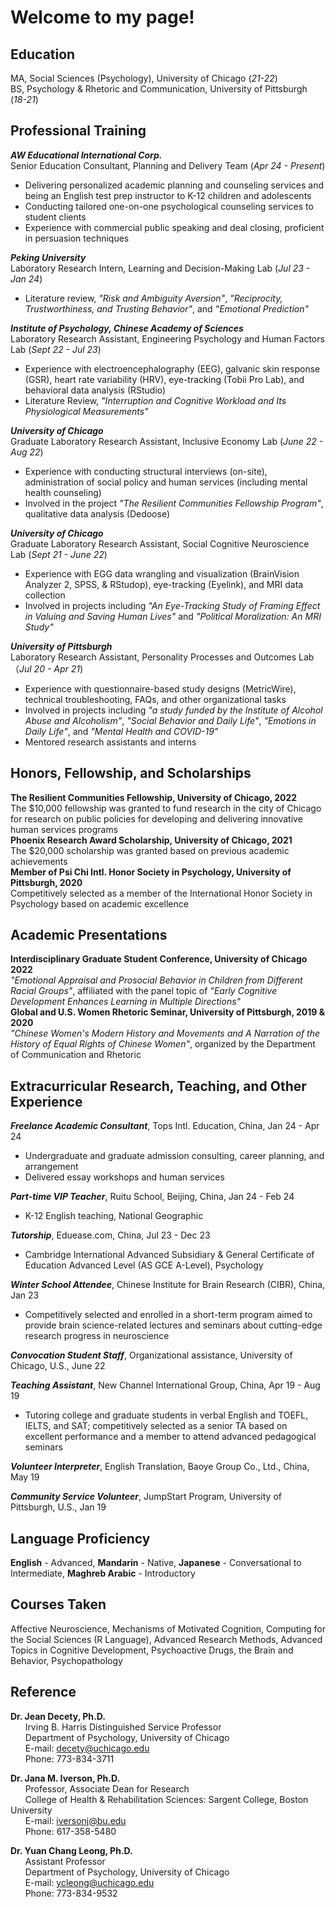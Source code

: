 # Welcome to my page!

## Education <br />
MA, Social Sciences (Psychology), University of Chicago (_21-22_) <br />
BS, Psychology & Rhetoric and Communication, University of Pittsburgh (_18-21_)

## Professional Training <br />
***AW Educational International Corp.*** <br /> 
Senior Education Consultant, Planning and Delivery Team (_Apr 24 - Present_) <br />
- Delivering personalized academic planning and counseling services and being an English test prep instructor to K-12 children and adolescents
- Conducting tailored one-on-one psychological counseling services to student clients
- Experience with commercial public speaking and deal closing, proficient in persuasion techniques

***Peking University*** <br />
Laboratory Research Intern, Learning and Decision-Making Lab (_Jul 23 - Jan 24_) <br />
- Literature review, _"Risk and Ambiguity Aversion"_, _"Reciprocity, Trustworthiness, and Trusting Behavior"_, and _"Emotional Prediction"_

***Institute of Psychology, Chinese Academy of Sciences*** <br />
Laboratory Research Assistant, Engineering Psychology and Human Factors Lab (_Sept 22 - Jul 23_) <br />
- Experience with electroencephalography (EEG), galvanic skin response (GSR), heart rate variability (HRV), eye-tracking (Tobii Pro Lab), and behavioral data analysis (RStudio)
- Literature Review, _"Interruption and Cognitive Workload and Its Physiological Measurements"_

***University of Chicago*** <br />
Graduate Laboratory Research Assistant, Inclusive Economy Lab (_June 22 - Aug 22_) <br />
- Experience with conducting structural interviews (on-site), administration of social policy and human services (including mental health counseling)
- Involved in the project _"The Resilient Communities Fellowship Program"_, qualitative data analysis (Dedoose)

***University of Chicago*** <br />
Graduate Laboratory Research Assistant, Social Cognitive Neuroscience Lab (_Sept 21 - June 22_) <br />
- Experience with EGG data wrangling and visualization (BrainVision Analyzer 2, SPSS, & RStudop), eye-tracking (Eyelink), and MRI data collection
- Involved in projects including _"An Eye-Tracking Study of Framing Effect in Valuing and Saving Human Lives"_ and _"Political Moralization: An MRI Study"_

***University of Pittsburgh*** <br />
Laboratory Research Assistant, Personality Processes and Outcomes Lab （_Jul 20 - Apr 21_) <br />
- Experience with questionnaire-based study designs (MetricWire), technical troubleshooting, FAQs, and other organizational tasks
- Involved in projects including _"a study funded by the Institute of Alcohol Abuse and Alcoholism"_, _"Social Behavior and Daily Life"_, _"Emotions in Daily Life"_, and _"Mental Health and COVID-19"_
- Mentored research assistants and interns

## Honors, Fellowship, and Scholarships <br />
**The Resilient Communities Fellowship, University of Chicago, 2022** <br />
The $10,000 fellowship was granted to fund research in the city of Chicago for research on public policies for developing and delivering innovative human services programs <br />
**Phoenix Research Award Scholarship, University of Chicago, 2021** <br />
The $20,000 scholarship was granted based on previous academic achievements <br />
**Member of Psi Chi Intl. Honor Society in Psychology, University of Pittsburgh, 2020** <br />
Competitively selected as a member of the International Honor Society in Psychology based on academic excellence

## Academic Presentations <br />
**Interdisciplinary Graduate Student Conference, University of Chicago 2022** <br />
_"Emotional Appraisal and Prosocial Behavior in Children from Different Racial Groups"_, affiliated with the panel topic of _"Early Cognitive Development Enhances Learning in Multiple Directions"_ <br />
**Global and U.S. Women Rhetoric Seminar, University of Pittsburgh, 2019 & 2020** <br />
_"Chinese Women's Modern History and Movements and A Narration of the History of Equal Rights of Chinese Women"_, organized by the Department of Communication and Rhetoric

## Extracurricular Research, Teaching, and Other Experience <br />
***Freelance Academic Consultant***, Tops Intl. Education, China, Jan 24 - Apr 24
- Undergraduate and graduate admission consulting, career planning, and arrangement
- Delivered essay workshops and human services
  
***Part-time VIP Teacher***, Ruitu School, Beijing, China, Jan 24 - Feb 24
- K-12 English teaching, National Geographic
  
***Tutorship***, Eduease.com, China, Jul 23 - Dec 23
- Cambridge International Advanced Subsidiary & General Certificate of Education Advanced Level (AS GCE A-Level), Psychology

***Winter School Attendee***, Chinese Institute for Brain Research (CIBR), China, Jan 23 <br />
 - Competitively selected and enrolled in a short-term program aimed to provide brain science-related lectures and seminars about cutting-edge research progress in neuroscience

***Convocation Student Staff***, Organizational assistance, University of Chicago, U.S., June 22

***Teaching Assistant***, New Channel International Group, China, Apr 19 - Aug 19
- Tutoring college and graduate students in verbal English and TOEFL, IELTS, and SAT; competitively selected as a senior TA based on excellent performance and a member to attend advanced pedagogical seminars
  
***Volunteer Interpreter***, English Translation, Baoye Group Co., Ltd., China, May 19

***Community Service Volunteer***, JumpStart Program, University of Pittsburgh, U.S., Jan 19

## Language Proficiency <br />
**English** - Advanced, **Mandarin** - Native, **Japanese** - Conversational to Intermediate, **Maghreb Arabic** - Introductory

## Courses Taken <br />
Affective Neuroscience, Mechanisms of Motivated Cognition, Computing for the Social Sciences (R Language), Advanced Research Methods, Advanced Topics in Cognitive Development, Psychoactive Drugs, the Brain and Behavior, Psychopathology

## Reference <br />
**Dr. Jean Decety, Ph.D.** <br />
         &nbsp; &nbsp; &nbsp; Irving B. Harris Distinguished Service Professor <br />
         &nbsp; &nbsp; &nbsp; Department of Psychology, University of Chicago <br />
         &nbsp; &nbsp; &nbsp; E-mail: decety@uchicago.edu <br />
         &nbsp; &nbsp; &nbsp; Phone: 773-834-3711

**Dr. Jana M. Iverson, Ph.D.** <br />
         &nbsp; &nbsp; &nbsp; Professor, Associate Dean for Research <br />
         &nbsp; &nbsp; &nbsp; College of Health & Rehabilitation Sciences: Sargent College, Boston University <br />
         &nbsp; &nbsp; &nbsp; E-mail: iversonj@bu.edu <br />
         &nbsp; &nbsp; &nbsp; Phone: 617-358-5480

**Dr. Yuan Chang Leong, Ph.D.** <br />
         &nbsp; &nbsp; &nbsp; Assistant Professor <br />
         &nbsp; &nbsp; &nbsp; Department of Psychology, University of Chicago <br />
         &nbsp; &nbsp; &nbsp; E-mail: ycleong@uchicago.edu <br /> 
         &nbsp; &nbsp; &nbsp; Phone: 773-834-9532
